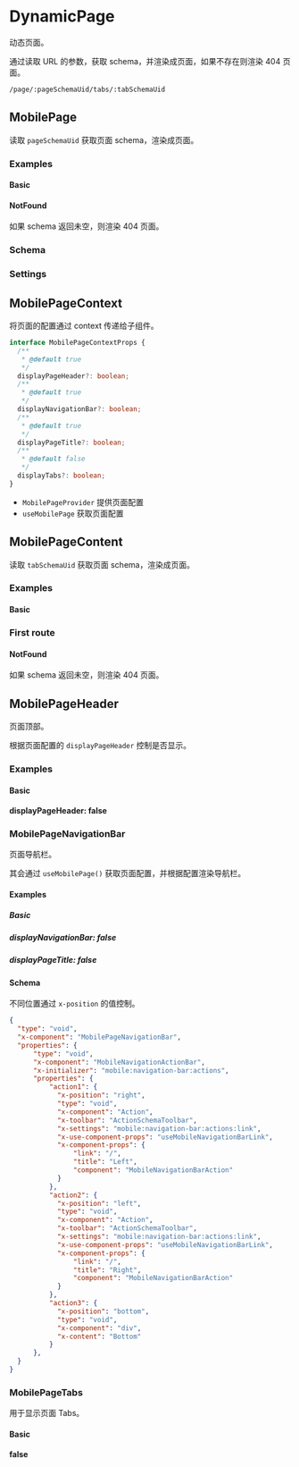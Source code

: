 
# DynamicPage

动态页面。

通过读取 URL 的参数，获取 schema，并渲染成页面，如果不存在则渲染 404 页面。

```bash
/page/:pageSchemaUid/tabs/:tabSchemaUid
```

## MobilePage

读取 `pageSchemaUid` 获取页面 schema，渲染成页面。

### Examples

#### Basic

<code src="./demos/pages-dynamic-page-basic.tsx"></code>

#### NotFound

如果 schema 返回未空，则渲染 404 页面。

<code src="./demos/pages-dynamic-page-404.tsx"></code>

### Schema

<code src="./demos/pages-dynamic-page-schema.tsx"></code>

### Settings

<code src="./demos/pages-dynamic-page-settings.tsx"></code>

## MobilePageContext

将页面的配置通过 context 传递给子组件。

```ts
interface MobilePageContextProps {
  /**
   * @default true
   */
  displayPageHeader?: boolean;
  /**
   * @default true
   */
  displayNavigationBar?: boolean;
  /**
   * @default true
   */
  displayPageTitle?: boolean;
  /**
   * @default false
   */
  displayTabs?: boolean;
}
```

- `MobilePageProvider` 提供页面配置
- `useMobilePage` 获取页面配置

## MobilePageContent

读取 `tabSchemaUid` 获取页面 schema，渲染成页面。

### Examples

#### Basic

<code src="./demos/pages-page-content-basic.tsx"></code>

### First route

<code src="./demos/pages-page-content-first-route.tsx"></code>

#### NotFound

如果 schema 返回未空，则渲染 404 页面。

<code src="./demos/pages-page-content-404.tsx"></code>

## MobilePageHeader

页面顶部。

根据页面配置的 `displayPageHeader` 控制是否显示。

### Examples

#### Basic

<code src="./demos/pages-page-header-basic.tsx"></code>

#### displayPageHeader: false

<code src="./demos/pages-page-header-false.tsx"></code>

### MobilePageNavigationBar

页面导航栏。

其会通过 `useMobilePage()` 获取页面配置，并根据配置渲染导航栏。

#### Examples

##### Basic

<code src="./demos/pages-navigation-bar-basic.tsx"></code>

##### displayNavigationBar: false

<code src="./demos/pages-navigation-bar-false.tsx"></code>

##### displayPageTitle: false

<code src="./demos/pages-navigation-bar-title-false.tsx"></code>

#### Schema

不同位置通过 `x-position` 的值控制。

```json
{
  "type": "void",
  "x-component": "MobilePageNavigationBar",
  "properties": {
      "type": "void",
      "x-component": "MobileNavigationActionBar",
      "x-initializer": "mobile:navigation-bar:actions",
      "properties": {
          "action1": {
            "x-position": "right",
            "type": "void",
            "x-component": "Action",
            "x-toolbar": "ActionSchemaToolbar",
            "x-settings": "mobile:navigation-bar:actions:link",
            "x-use-component-props": "useMobileNavigationBarLink",
            "x-component-props": {
                "link": "/",
                "title": "Left",
                "component": "MobileNavigationBarAction"
            }
          },
          "action2": {
            "x-position": "left",
            "type": "void",
            "x-component": "Action",
            "x-toolbar": "ActionSchemaToolbar",
            "x-settings": "mobile:navigation-bar:actions:link",
            "x-use-component-props": "useMobileNavigationBarLink",
            "x-component-props": {
                "link": "/",
                "title": "Right",
                "component": "MobileNavigationBarAction"
            }
          },
          "action3": {
            "x-position": "bottom",
            "type": "void",
            "x-component": "div",
            "x-content": "Bottom"
          }
      },
  }
}
```

<code src="./demos/pages-navigation-bar-actions.tsx"></code>

### MobilePageTabs

用于显示页面 Tabs。

#### Basic

<code src="./demos/pages-page-tabs.tsx"></code>

#### false

<code src="./demos/pages-page-tabs-false.tsx"></code>
